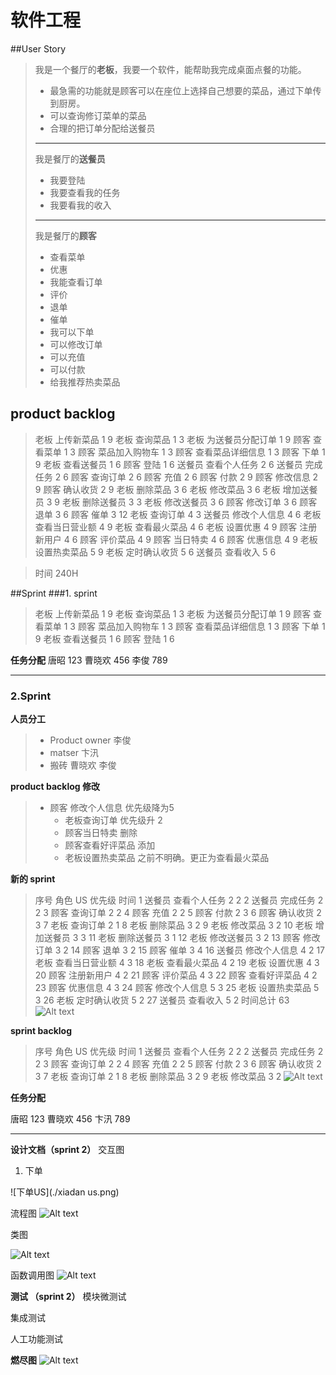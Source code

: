 # 软件工程
##User Story
> 我是一个餐厅的**老板**，我要一个软件，能帮助我完成桌面点餐的功能。
> - 最急需的功能就是顾客可以在座位上选择自己想要的菜品，通过下单传到厨房。
> - 可以查询修订菜单的菜品
> - 合理的把订单分配给送餐员
> ***
> 我是餐厅的**送餐员**
> - 我要登陆
> - 我要查看我的任务
> - 我要看我的收入
> ***
> 我是餐厅的**顾客**
> - 查看菜单
> - 优惠
> - 我能查看订单
> - 评价
> - 退单
> - 催单
> - 我可以下单
> - 可以修改订单
> - 可以充值
> - 可以付款
> - 给我推荐热卖菜品

## product backlog
> 老板	上传新菜品		1	9
> 老板	查询菜品		1	3
> 老板	为送餐员分配订单		1	9
> 顾客	查看菜单		1	3
> 顾客	菜品加入购物车		1	3
> 顾客	查看菜品详细信息		1	3
> 顾客	下单		1	9
> 老板	查看送餐员		1	6
> 顾客	登陆		1	6
> 送餐员	查看个人任务		2	6
> 送餐员	完成任务		2	6
> 顾客	查询订单		2	6
> 顾客	充值		2	6
> 顾客	付款		2	9
> 顾客	修改信息		2	9
> 顾客	确认收货		2	9
> 老板	删除菜品		3	6
> 老板	修改菜品		3	6
> 老板	增加送餐员		3	9
> 老板	删除送餐员		3	3
> 老板	修改送餐员		3	6
> 顾客	修改订单		3	6
> 顾客	退单		3	6
> 顾客	催单		3	12
> 老板	查询订单		4	3
> 送餐员	修改个人信息		4	6
> 老板	查看当日营业额		4	9
> 老板	查看最火菜品		4	6
> 老板	设置优惠		4	9
> 顾客	注册新用户		4	6
> 顾客	评价菜品		4	9
> 顾客	当日特卖		4	6
> 顾客	优惠信息		4	9
> 老板	设置热卖菜品		5	9
> 老板	定时确认收货		5	6
> 送餐员	查看收入		5	6



> 时间 240H

##Sprint
###1. sprint
> 老板	上传新菜品		1	9
> 老板	查询菜品		1	3
> 老板	为送餐员分配订单		1	9
> 顾客	查看菜单		1	3
> 顾客	菜品加入购物车		1	3
> 顾客	查看菜品详细信息		1	3
> 顾客	下单		1	9
> 老板	查看送餐员		1	6
> 顾客	登陆		1	6


**任务分配**
唐昭 123
曹晓欢 456
李俊 789

***
### 2.Sprint
**人员分工**
> - Product owner 李俊
> - matser 卞汛
> - 搬砖 曹晓欢 李俊

**product backlog 修改**
> - 顾客	修改个人信息  优先级降为5
>   - 老板查询订单 优先级升 2
>   - 顾客当日特卖 删除
>   - 顾客查看好评菜品 添加
>   - 老板设置热卖菜品 之前不明确。更正为查看最火菜品

**新的 sprint**
>
> 序号	角色	US	优先级	时间
> 1	送餐员	查看个人任务	2	2
> 2	送餐员	完成任务	2	2
> 3	顾客	查询订单	2	2
> 4	顾客	充值	2	2
> 5	顾客	付款	2	3
> 6	顾客	确认收货	2	3
> 7	老板	查询订单	2	1
> 8	老板	删除菜品	3	2
> 9	老板	修改菜品	3	2
> 10	老板	增加送餐员	3	3
> 11	老板	删除送餐员	3	1
> 12	老板	修改送餐员	3	2
> 13	顾客	修改订单	3	2
> 14	顾客	退单	3	2
> 15	顾客	催单	3	4
> 16	送餐员	修改个人信息	4	2
> 17	老板	查看当日营业额	4	3
> 18	老板	查看最火菜品	4	2
> 19	老板	设置优惠	4	3
> 20	顾客	注册新用户	4	2
> 21	顾客	评价菜品	4	3
> 22	顾客	查看好评菜品	4	2
> 23	顾客	优惠信息	4	3
> 24	顾客	修改个人信息	5	3
> 25	老板	设置热卖菜品	5	3
> 26	老板	定时确认收货	5	2
> 27	送餐员	查看收入	5	2
			时间总计	63
![Alt text](./1462785775399.png)


**sprint backlog**
> 序号	角色	US	优先级	时间
> 1	送餐员	查看个人任务	2	2
> 2	送餐员	完成任务	2	2
> 3	顾客	查询订单	2	2
> 4	顾客	充值	2	2
> 5	顾客	付款	2	3
> 6	顾客	确认收货	2	3
> 7	老板	查询订单	2	1
> 8	老板	删除菜品	3	2
> 9	老板	修改菜品	3	2
> ![Alt text](./1462785795843.png)


**任务分配**


唐昭 123
曹晓欢 456
卞汛 789
***
**设计文档（sprint 2）**
交互图

1. 下单

![下单US](./xiadan us.png)

流程图
![Alt text](./1462957828300.png)

类图

![Alt text](./1462957853629.png)

函数调用图
![Alt text](./1462958216398.png)



**测试 （sprint 2）**
模块微测试

集成测试

人工功能测试


**燃尽图**
![Alt text](./1462957788256.png)


